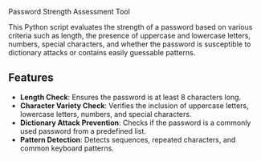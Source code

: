  Password Strength Assessment Tool

This Python script evaluates the strength of a password based on various criteria such as length, the presence of uppercase and lowercase letters, numbers, special characters, and whether the password is susceptible to dictionary attacks or contains easily guessable patterns.

## Features

- **Length Check**: Ensures the password is at least 8 characters long.
- **Character Variety Check**: Verifies the inclusion of uppercase letters, lowercase letters, numbers, and special characters.
- **Dictionary Attack Prevention**: Checks if the password is a commonly used password from a predefined list.
- **Pattern Detection**: Detects sequences, repeated characters, and common keyboard patterns.
